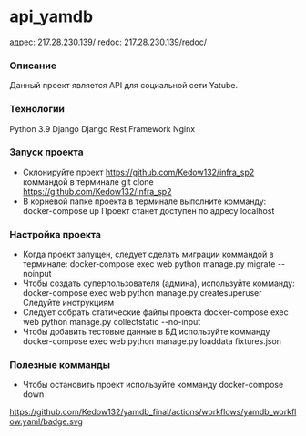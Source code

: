# api_yamdb
адрес: 217.28.230.139/
redoc: 217.28.230.139/redoc/
### Описание
Данный проект является API для социальной сети Yatube.
### Технологии
Python 3.9
Django
Django Rest Framework
Nginx
### Запуск проекта
- Склонируйте проект
https://github.com/Kedow132/infra_sp2
коммандой в терминале
git clone https://github.com/Kedow132/infra_sp2
- В корневой папке проекта в терминале выполните комманду:
docker-compose up
Проект станет доступен по адресу
localhost
### Настройка проекта
- Когда проект запущен, следует сделать миграции коммандой в терминале:
docker-compose exec web python manage.py migrate --noinput
- Чтобы создать суперпользователя (админа), используйте комманду:
docker-compose exec web python manage.py createsuperuser
Следуйте инструкциям
- Следует собрать статические файлы проекта
docker-compose exec web python manage.py collectstatic --no-input
- Чтобы добавить тестовые данные в БД используйте комманду
docker-compose exec web python manage.py loaddata fixtures.json
### Полезные комманды
- Чтобы остановить проект используйте комманду
docker-compose down



https://github.com/Kedow132/yamdb_final/actions/workflows/yamdb_workflow.yaml/badge.svg
